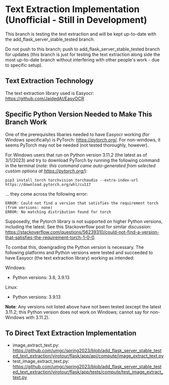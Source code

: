 # Text Extraction Implementation (Unofficial - Still in Development)

This branch is testing the text extraction and will be kept up-to-date with the add_flask_server_stable_tested branch.

Do not push to this branch; push to add_flask_server_stable_tested branch for updates (this branch is just for testing the text extraction along side the most up-to-date branch without interfering with other people's work - due to specific setup).

## Text Extraction Technology

The text extraction library used is Easyocr: https://github.com/JaidedAI/EasyOCR

## Specific Python Version Needed to Make This Branch Work

One of the prerequisites libaries needed to have Easyocr working (for Windows specifically) is PyTorch: https://pytorch.org/. For non-windows, it seems PyTorch may not be needed (not tested thoroughly, however).

For Windows users that run on Python version 3.11.2 (the latest as of 3/1/2023) and try to download PyTorch by running the following command in the terminal (_note: this command came auto-generated from selected custom options at https://pytorch.org/_):

```
pip3 install torch torchvision torchaudio --extra-index-url https://download.pytorch.org/whl/cu117
```

... they come across the following error:

```
ERROR: Could not find a version that satisfies the requirement torch (from versions: none)
ERROR: No matching distribution found for torch
```

Supposedly, the Pytorch library is not supported on higher Python versions, including the latest. See this Stackoverflow post for similar discussion: https://stackoverflow.com/questions/56239310/could-not-find-a-version-that-satisfies-the-requirement-torch-1-0-0.

To combat this, downgrading the Python version is necessary. The following platforms and Python versions were tested and succeeded to have Easyocr (the text extraction library) working as intended:

Windows:

- Python versions: 3.8, 3.9.13

Linux:

- Python versions: 3.9.13

**Note**: Any versions not listed above have not been tested (except the latest 3.11.2; this Python version does not work on Windows; cannot say for non-Windows with 3.11.2).

## To Direct Text Extraction Implementation

- image_extract_text.py: https://github.com/umgc/spring2023/blob/add_flask_server_stable_tested_text_extraction/virotour/flask/app/api/compute/image_extract_text.py
- test_image_extract_text.py: https://github.com/umgc/spring2023/blob/add_flask_server_stable_tested_text_extraction/virotour/flask/app/tests/compute/test_image_extract_text.py
